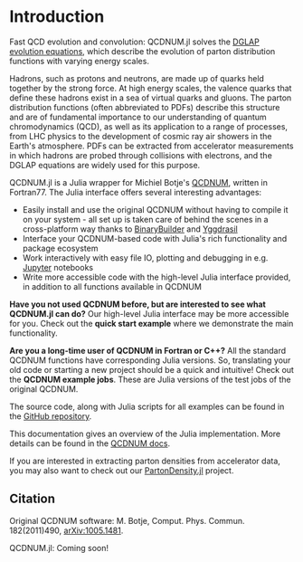 # Introduction

Fast QCD evolution and convolution: QCDNUM.jl solves the [DGLAP evolution equations](https://en.wikipedia.org/wiki/DGLAP_evolution_equations), which describe the evolution of parton distribution functions with varying energy scales. 

Hadrons, such as protons and neutrons, are made up of quarks held together by the strong force. At high energy scales, the valence quarks that define these hadrons exist in a sea of virtual quarks and gluons. The parton distribution functions (often abbreviated to PDFs) describe this structure and are of fundamental importance to our understanding of quantum chromodynamics (QCD), as well as its application to a range of processes, from LHC physics to the development of cosmic ray air showers in the Earth's atmosphere. PDFs can be extracted from accelerator measurements in which hadrons are probed through collisions with electrons, and the DGLAP equations are widely used for this purpose.

QCDNUM.jl is a Julia wrapper for Michiel Botje's [QCDNUM](https://www.nikhef.nl/~h24/qcdnum/), written in Fortran77. The Julia interface offers several interesting advantages:
* Easily install and use the original QCDNUM without having to compile it on your system - all set up is taken care of behind the scenes in a cross-platform way thanks to [BinaryBuilder](https://binarybuilder.org) and [Yggdrasil](https://github.com/JuliaPackaging/Yggdrasil)
* Interface your QCDNUM-based code with Julia's rich functionality and package ecosystem 
* Work interactively with easy file IO, plotting and debugging in e.g. [Jupyter](https://jupyter.org) notebooks
* Write more accessible code with the high-level Julia interface provided, in addition to all functions available in QCDNUM

**Have you not used QCDNUM before, but are interested to see what QCDNUM.jl can do?** Our high-level Julia interface may be more accessible for you. Check out the **quick start example** where we demonstrate the main functionality.

**Are you a long-time user of QCDNUM in Fortran or C++?** All the standard QCDNUM functions have corresponding Julia versions. So, translating your old code or starting a new project should be a quick and intuitive! Check out the **QCDNUM example jobs**. These are Julia versions of the test jobs of the original QCDNUM. 

The source code, along with Julia scripts for all examples can be found in the [GitHub repository](https://github.com/JuliaHEP/QCDNUM.jl).

This documentation gives an overview of the Julia implementation. More details can be found in the [QCDNUM docs](https://www.nikhef.nl/~h24/qcdnum/).

If you are interested in extracting parton densities from accelerator data, you may also want to check out our [PartonDensity.jl](https://github.com/cescalara/PartonDensity.jl) project.

## Citation

Original QCDNUM software: M. Botje, Comput. Phys. Commun. 182(2011)490, [arXiv:1005.1481](https://arxiv.org/abs/1005.1481). 

QCDNUM.jl: Coming soon!

